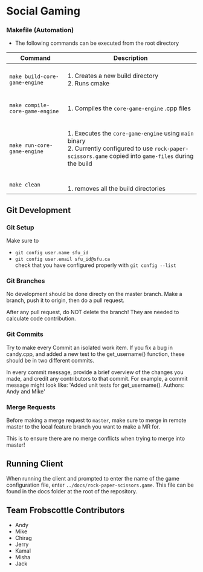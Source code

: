 # Social Gaming

### Makefile (Automation)
* The following commands can be executed from the root directory

|            Command             |                                                                   Description                                                                  |
|--------------------------------|------------------------------------------------------------------------------------------------------------------------------------------------|
| `make build-core-game-engine`  | <br>1. Creates a new build directory <br>2. Runs cmake <br><br>                                             |
| `make compile-core-game-engine`| <br>1. Compiles the `core-game-engine` .cpp files<br><br>
|  `make run-core-game-engine`   | <br>1. Executes the `core-game-engine` using `main` binary<br>2. Currently configured to use `rock-paper-scissors.game` copied into `game-files` during the build<br><br> |
| `make clean`                   | <br>1. removes all the build directories<br>                                                                                                           |

## Git Development 
### Git Setup
Make sure to 
- `git config user.name sfu_id`  
- `git config user.email sfu_id@sfu.ca`  
check that you have configured properly with `git config --list`

### Git Branches 
No development should be done directy on the master branch. 
Make a branch, push it to origin, then do a pull request.

After any pull request, do NOT delete the branch! They are needed to calculate code contribution.

### Git Commits 
Try to make every Commit an isolated work item. If you fix a bug in candy.cpp, and added a new test to the get_username() function, these should be in two different commits. 

In every commit message, provide a brief overview of the changes you made, and credit any contributors to that commit. For example, a commit message might look like: 
'Added unit tests for get_username(). Authors: Andy and Mike'


### Merge Requests
Before making a merge request to `master`, make sure to merge in remote master to the local feature branch you want to make a MR for.

This is to ensure there are no merge conflicts when trying to merge into master! 

## Running Client
When running the client and prompted to enter the name of the game configuration file, enter `../docs/rock-paper-scissors.game`. This file can be found in the docs folder at the root of the repository. 

## Team Frobscottle Contributors 
- Andy 
- Mike
- Chirag
- Jerry
- Kamal
- Misha
- Jack

